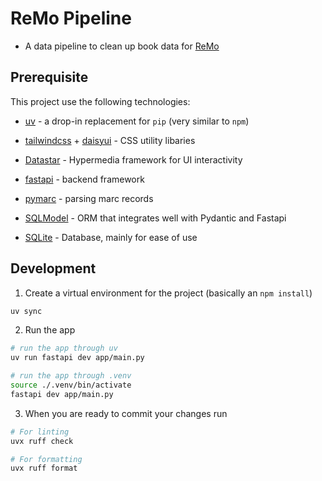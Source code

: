 # ReMo Pipeline

- A data pipeline to clean up book data for [ReMo](https://remo.app/)

## Prerequisite 

This project use the following technologies:

- [uv](https://docs.astral.sh/uv/) - a drop-in replacement for `pip` (very similar to `npm`)

- [tailwindcss](https://tailwindcss.com/) + [daisyui](https://daisyui.com/) - CSS utility libaries 
- [Datastar](https://data-star.dev/) - Hypermedia framework for UI interactivity

- [fastapi](https://fastapi.tiangolo.com/) - backend framework 
- [pymarc](https://gitlab.com/pymarc/pymarc) - parsing marc records
- [SQLModel](https://sqlmodel.tiangolo.com/) - ORM that integrates well with Pydantic and Fastapi
- [SQLite](https://www.sqlite.org/) - Database, mainly for ease of use

## Development 
1. Create a virtual environment for the project (basically an `npm install`)
```sh
uv sync
```

2. Run the app
```sh
# run the app through uv
uv run fastapi dev app/main.py

# run the app through .venv
source ./.venv/bin/activate
fastapi dev app/main.py
```

3. When you are ready to commit your changes run

```sh
# For linting
uvx ruff check

# For formatting
uvx ruff format
```
